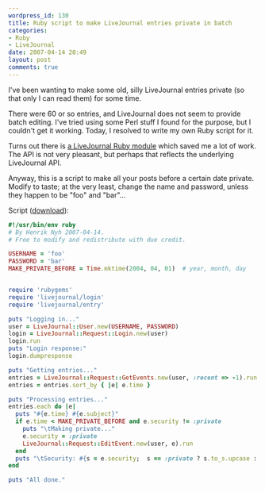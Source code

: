 ```yaml
---
wordpress_id: 130
title: Ruby script to make LiveJournal entries private in batch
categories:
- Ruby
- LiveJournal
date: 2007-04-14 20:49
layout: post
comments: true
---
```

I've been wanting to make some old, silly LiveJournal entries private (so that only I can read them) for some time.

There were 60 or so entries, and LiveJournal does not seem to provide batch editing. I've tried using some Perl stuff I found for the purpose, but I couldn't get it working. Today, I resolved to write my own Ruby script for it.

<!--more-->

Turns out there is <a href="http://neugierig.org/software/livejournal/ruby/">a LiveJournal Ruby module</a> which saved me a lot of work. The API is not very pleasant, but perhaps that reflects the underlying LiveJournal API.

Anyway, this is a script to make all your posts before a certain date private. Modify to taste; at the very least, change the name and password, unless they happen to be "foo" and "bar"…

Script (<a href="http://svn.nyh.se/ruby/LiveJournal%20make%20entries%20private.rb">download</a>):

``` ruby
#!/usr/bin/env ruby
# By Henrik Nyh 2007-04-14.
# Free to modify and redistribute with due credit.

USERNAME = 'foo'
PASSWORD = 'bar'
MAKE_PRIVATE_BEFORE = Time.mktime(2004, 04, 01)  # year, month, day


require 'rubygems'
require 'livejournal/login'
require 'livejournal/entry'

puts "Logging in..."
user = LiveJournal::User.new(USERNAME, PASSWORD)
login = LiveJournal::Request::Login.new(user)
login.run
puts "Login response:"
login.dumpresponse

puts "Getting entries..."
entries = LiveJournal::Request::GetEvents.new(user, :recent => -1).run.values
entries = entries.sort_by { |e| e.time }

puts "Processing entries..."
entries.each do |e|
  puts "#{e.time} #{e.subject}"
  if e.time < MAKE_PRIVATE_BEFORE and e.security != :private
    puts "\tMaking private..."
    e.security = :private
    LiveJournal::Request::EditEvent.new(user, e).run
  end
  puts "\tSecurity: #{s = e.security;  s == :private ? s.to_s.upcase : s}"
end

puts "All done."
```
